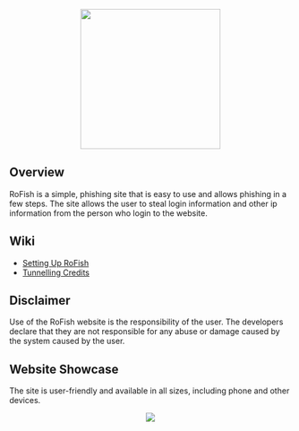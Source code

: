 <p align="center">
<img width="250" height="250" src="https://i.imgur.com/6mUynfN.png">
</p>

### <p align="center"></p>
## <b>Overview</b>
RoFish is a simple, phishing site that is easy to use and allows phishing in a few steps. The site allows the user to steal login information and other ip information from the person who login to the website.
## <b>Wiki</b>
- [Setting Up RoFish](https://github.com/TheSisco/RoFish/wiki/Setting-Up-RoFish "RoFish - Wiki")
-  [Tunnelling Credits](https://github.com/TheSisco/RoFish/wiki/Tunnelling-Credits "RoFish - Wiki")
## <b>Disclaimer</b>
Use of the RoFish website is the responsibility of the user. The developers declare that they are not responsible for any abuse or damage caused by the system caused by the user. 
## <b>Website Showcase</b>
The site is user-friendly and available in all sizes, including phone and other devices.
<p align="center">
<img src="https://i.imgur.com/9qzQygY.png">
</p>
